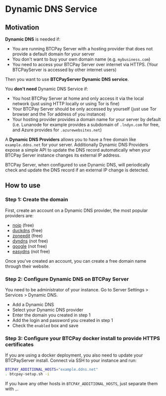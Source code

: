 # Dynamic DNS Service

## Motivation

**Dynamic DNS** is needed if:

- You are running BTCPay Server with a hosting provider that does not provide a default domain for your server
- You don't want to buy your own domain name (e.g. `mybusiness.com`)
- You need to access your BTCPay Server over internet via HTTPS. (Your BTCPayServer is accessed by other internet users)

Then you want to use **BTCPayServer Dynamic DNS service**.

You **don't need** Dynamic DNS Service if:

- You host BTCPay Server at home and only access it via the local network (just using HTTP locally or using Tor is fine)
- Your BTCPay Server should be only accessed by yourself (just use Tor browser and the Tor address of you instance)
- Your hosting provider provides a domain name for your server by default (i.e. Lunanode for example provides a subdomain of `.lndyn.com` for free, and Azure provides for `.azurewebsites.net`)

A **Dynamic DNS Providers** allows you to have a free domain like `example.ddns.net` for your server.
Additionally Dynamic DNS Providers expose a simple API to update the DNS record automatically when your BTCPay Server instance changes its external IP address.

BTCPay Server, when configured to use Dynamic DNS, will periodically check and update the DNS record if an external IP change is detected.

## How to use

### Step 1: Create the domain

First, create an account on a Dynamic DNS provider, the most popular providers are:

- [noip](https://www.noip.com/) (free)
- [duckdns](https://www.duckdns.org/) (free)
- [zoneedit](https://www.zoneedit.com/) (free)
- [dyndns](https://dyn.com/) (not free)
- [google](https://domains.google.com/) (not free)
- [easydns](https://www.easydns.com/) (not free)

Once you've created an account, you can create a free domain name through their website.

### Step 2: Configure Dynamic DNS on BTCPay Server

You need to be administrator of your instance.
Go to Server Settings > Services > Dynamic DNS.

- Add a Dynamic DNS
- Select your Dynamic DNS provider
- Enter the domain you created in step 1
- Add the login and password you created in step 1
- Check the `enabled` box and save

### Step 3: Configure your BTCPay docker install to provide HTTPS certificates

If you are using a docker deployment, you also need to update your BTCPayServer install.
Connect via SSH to your instance and run:

```bash
BTCPAY_ADDITIONAL_HOSTS="example.ddns.net"
. btcpay-setup.sh -i
```

If you have any other hosts in `BTCPAY_ADDITIONAL_HOSTS`, just separate them with `,`.
